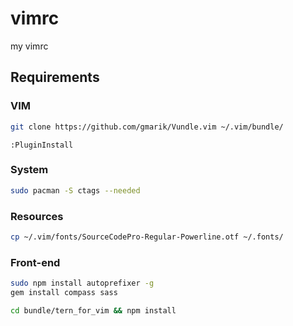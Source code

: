 # vimrc
my vimrc

## Requirements
### VIM
``` sh
git clone https://github.com/gmarik/Vundle.vim ~/.vim/bundle/
```
``` vim
:PluginInstall
```

### System
``` sh
sudo pacman -S ctags --needed
```

### Resources
``` sh
cp ~/.vim/fonts/SourceCodePro-Regular-Powerline.otf ~/.fonts/
```

### Front-end
``` sh
sudo npm install autoprefixer -g
gem install compass sass

cd bundle/tern_for_vim && npm install
```
